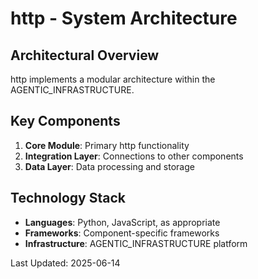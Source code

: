 # http - System Architecture

## Architectural Overview

http implements a modular architecture within the AGENTIC_INFRASTRUCTURE.

## Key Components

1. **Core Module**: Primary http functionality
2. **Integration Layer**: Connections to other components
3. **Data Layer**: Data processing and storage

## Technology Stack

- **Languages**: Python, JavaScript, as appropriate
- **Frameworks**: Component-specific frameworks
- **Infrastructure**: AGENTIC_INFRASTRUCTURE platform

Last Updated: 2025-06-14

